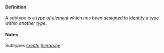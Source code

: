 #### Definition

A subtype is a *[type](https://github.com/gcassel/Modular-Organization-Terminology/blob/master/terms/type.md) of [element](https://github.com/gcassel/Modular-Organization-Terminology/blob/master/terms/element.md)* which *has been [designed](https://github.com/gcassel/Modular-Organization-Terminology/blob/master/terms/design.md)* to [identify](https://github.com/gcassel/Modular-Organization-Terminology/blob/master/terms/identify.md) a type *within another type*.   

#### Notes

Subtypes *[create](https://github.com/gcassel/Modular-Organization-Terminology/blob/master/terms/create.md) [hierarchy](https://github.com/gcassel/Modular-Organization-Terminology/blob/master/terms/hierarchy.md)*.
